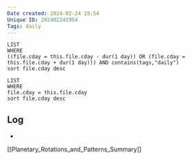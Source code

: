 ```yaml
---
Date created: 2024-02-24 19:54
Unique ID: 202402241954
Tags: daily
---
```

``` dataview
LIST
WHERE 
((file.cday = this.file.cday - dur(1 day)) OR (file.cday = this.file.cday + dur(1 day))) AND contains(tags,"daily")
sort file.cday desc
```
``` dataview
LIST
WHERE 
file.cday = this.file.cday
sort file.cday desc
```
## Log
- 


[[Planetary_Rotations_and_Patterns_Summary]]